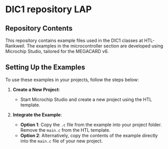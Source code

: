 # DIC1 repository LAP

## Repository Contents

This repository contains example files used in the DIC1 classes at HTL-Rankweil. The examples in the microcontroller section are developed using Microchip Studio, tailored for the MEGACARD v6.

## Setting Up the Examples

To use these examples in your projects, follow the steps below:

1. **Create a New Project**:
   - Start Microchip Studio and create a new project using the HTL template.

2. **Integrate the Example**:
   - **Option 1**: Copy the `.c` file from the example into your project folder. Remove the `main.c` from the HTL template.
   - **Option 2**: Alternatively, copy the contents of the example directly into the `main.c` file of your new project.
